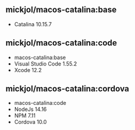 ## mickjol/macos-catalina:base
- Catalina 10.15.7

## mickjol/macos-catalina:code
- macos-catalina:base
- Visual Studio Code 1.55.2
- Xcode 12.2

## mickjol/macos-catalina:cordova
- macos-catalina:code
- NodeJs 14.16
- NPM 7.11
- Cordova 10.0
